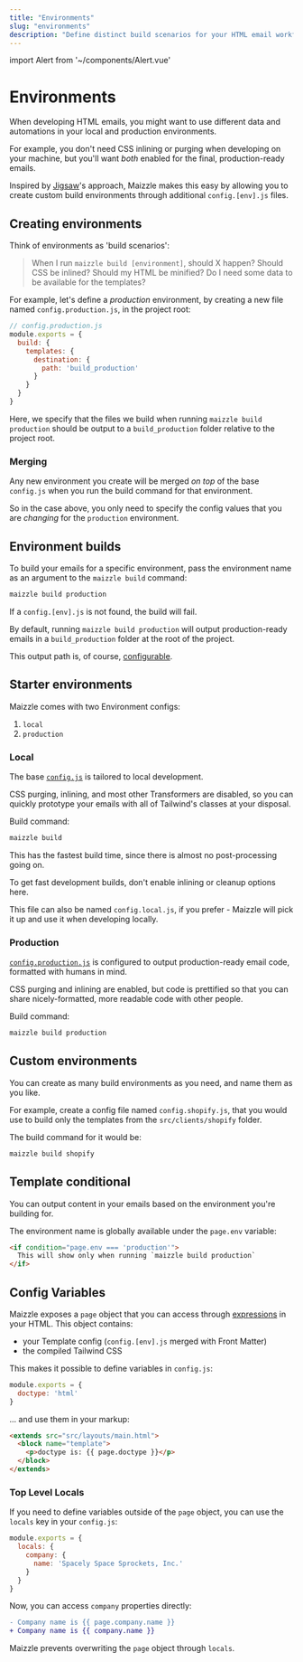 ```yaml
---
title: "Environments"
slug: "environments"
description: "Define distinct build scenarios for your HTML email workflow, each with their own settings"
---
```


import Alert from '~/components/Alert.vue'

# Environments

When developing HTML emails, you might want to use different data and automations in your local and production environments.

For example, you don't need CSS inlining or purging when developing on your machine, but you'll want _both_ enabled for the final, production-ready emails.

Inspired by [Jigsaw](https://jigsaw.tighten.co/)'s approach, Maizzle makes this easy by allowing you to create custom build environments through additional `config.[env].js` files.

## Creating environments

Think of environments as 'build scenarios':

> When I run `maizzle build [environment]`, should X happen? Should CSS be inlined? Should my HTML be minified? Do I need some data to be available for the templates?

For example, let's define a _production_ environment, by creating a new file named `config.production.js`, in the project root:

```js
// config.production.js
module.exports = {
  build: {
    templates: {
      destination: {
        path: 'build_production'
      }
    }
  }
}
```

Here, we specify that the files we build when running `maizzle build production` should be output to a `build_production` folder relative to the project root.

### Merging

Any new environment you create will be merged _on top_ of the base `config.js` when you run the build command for that environment.

So in the case above, you only need to specify the config values that you are _changing_ for the `production` environment.

## Environment builds

To build your emails for a specific environment, pass the environment name as an argument to the `maizzle build` command:

```bash
maizzle build production
```

<alert type="warning">If a <code>config.[env].js</code> is not found, the build will fail.</alert>

By default, running `maizzle build production` will output production-ready emails in a `build_production` folder at the root of the project.

This output path is, of course, [configurable](/docs/build-config/#path).

## Starter environments

Maizzle comes with two Environment configs:

1. `local`
3. `production`

### Local

The base [`config.js`](https://github.com/maizzle/maizzle/blob/master/config.js) is tailored to local development.

CSS purging, inlining, and most other Transformers are disabled, so you can quickly prototype your emails with all of Tailwind's classes at your disposal.

Build command:

```bash
maizzle build
```

This has the fastest build time, since there is almost no post-processing going on.

<alert>To get fast development builds, don't enable inlining or cleanup options here.</alert>

<alert>This file can also be named <code>config.local.js</code>, if you prefer - Maizzle will pick it up and use it when developing locally.</alert>

### Production

[`config.production.js`](https://github.com/maizzle/maizzle/blob/master/config.production.js) is configured to output production-ready email code, formatted with humans in mind.

CSS purging and inlining are enabled, but code is prettified so that you can share nicely-formatted, more readable code with other people.

Build command:

```bash
maizzle build production
```

## Custom environments

You can create as many build environments as you need, and name them as you like.

For example, create a config file named `config.shopify.js`, that you would use to build only the templates from the `src/clients/shopify` folder.

The build command for it would be:

```bash
maizzle build shopify
```

## Template conditional

You can output content in your emails based on the environment you're building for.

The environment name is globally available under the `page.env` variable:

```html
<if condition="page.env === 'production'">
  This will show only when running `maizzle build production`
</if>
```

## Config Variables

Maizzle exposes a `page` object that you can access through [expressions](/docs/templates/#expressions) in your HTML.
This object contains: 

- your Template config (`config.[env].js` merged with Front Matter)
- the compiled Tailwind CSS

This makes it possible to define variables in `config.js`:

```js
module.exports = {
  doctype: 'html'
}
```

... and use them in your markup:

```html
<extends src="src/layouts/main.html">
  <block name="template">
    <p>doctype is: {{ page.doctype }}</p>
  </block>
</extends>
```

### Top Level Locals

If you need to define variables outside of the `page` object, you can use the `locals` key in your `config.js`:

```js
module.exports = {
  locals: {
    company: {
      name: 'Spacely Space Sprockets, Inc.'
    }
  }
}
```

Now, you can access `company` properties directly:

```diff
- Company name is {{ page.company.name }}
+ Company name is {{ company.name }}
```

<alert>Maizzle prevents overwriting the <code>page</code> object through <code>locals</code>.</alert>
